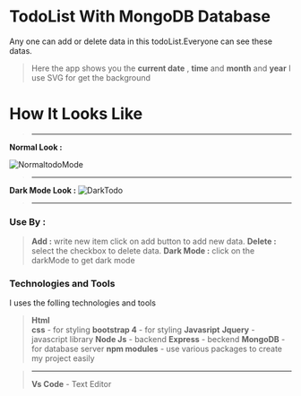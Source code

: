 # TodoList With MongoDB Database
Any one can add or delete data in this todoList.Everyone can see these datas.
> Here the app shows you the **current date** , **time** and **month** and **year** 
> I use SVG for get the background 
# How It Looks Like  
 >---
   **Normal Look :**
   
![NormaltodoMode](https://user-images.githubusercontent.com/50637985/97842985-8b5fef80-1d0e-11eb-824a-b166cc0a5b53.png)
>----
**Dark Mode Look :**
![DarkTodo](https://user-images.githubusercontent.com/50637985/97843197-e265c480-1d0e-11eb-9089-1f2f0679aa90.png)

>---
### Use By :
> **Add :** write new item click on add button  to add new data.
> **Delete :** select the checkbox to delete data.
> **Dark Mode :** click on the darkMode to get dark mode

### Technologies and Tools
I uses the folling technologies and tools
 > **Html**        
 > **css** - for styling
 > **bootstrap 4** - for styling
 > **Javasript** 
 > **Jquery** - javascript library
 > **Node Js** - backend
 > **Express** - beckend 
 > **MongoDB** -  for database server 
 > **npm modules** - use various packages to create my project easily 
 
 
 >****
 >**Vs Code** - Text Editor

   
